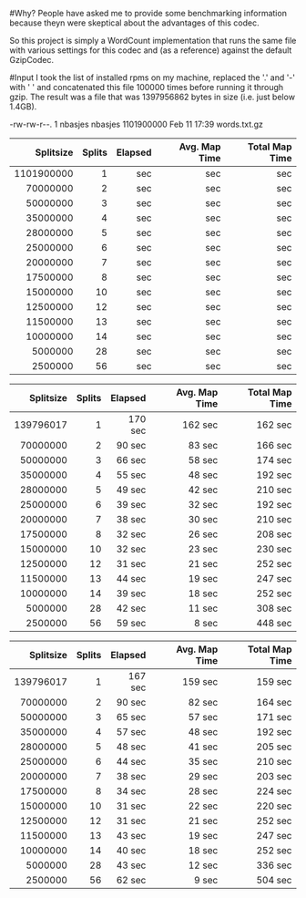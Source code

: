 #Why?
People have asked me to provide some benchmarking information because theyn were skeptical about the advantages of this codec.

So this project is simply a WordCount implementation that runs the same file with various settings for this codec and (as a reference) against the default GzipCodec.


#Input
I took the list of installed rpms on my machine, replaced the '.' and '-' with ' ' and concatenated this file 100000 times before running it through gzip.
The result was a file that was 1397956862 bytes in size (i.e. just below 1.4GB).








-rw-rw-r--.  1 nbasjes nbasjes 1101900000 Feb 11 17:39 words.txt.gz

Splitsize | Splits | Elapsed | Avg. Map Time | Total Map Time
 --:|--:|--:|--:|--:|
1101900000 |  1 |   sec |   sec |   sec |
  70000000 |  2 |    sec |    sec |   sec |
 50000000 |  3 |    sec |    sec |   sec |
 35000000 |  4 |    sec |    sec |   sec |
 28000000 |  5 |    sec |    sec |   sec | 
 25000000 |  6 |    sec |    sec |   sec |
 20000000 |  7 |    sec |    sec |   sec |
 17500000 |  8 |    sec |    sec |   sec |
 15000000 | 10 |    sec |    sec |   sec |
 12500000 | 12 |    sec |    sec |   sec |
 11500000 | 13 |    sec |    sec |   sec |
 10000000 | 14 |    sec |    sec |   sec |
  5000000 | 28 |    sec |    sec |   sec |
  2500000 | 56 |    sec |     sec |   sec | 


Splitsize | Splits | Elapsed | Avg. Map Time | Total Map Time
 --:|--:|--:|--:|--:|
139796017 |  1 | 170 sec | 162 sec | 162 sec |
 70000000 |  2 |  90 sec |  83 sec | 166 sec |
 50000000 |  3 |  66 sec |  58 sec | 174 sec |
 35000000 |  4 |  55 sec |  48 sec | 192 sec |
 28000000 |  5 |  49 sec |  42 sec | 210 sec | 
 25000000 |  6 |  39 sec |  32 sec | 192 sec |
 20000000 |  7 |  38 sec |  30 sec | 210 sec |
 17500000 |  8 |  32 sec |  26 sec | 208 sec |
 15000000 | 10 |  32 sec |  23 sec | 230 sec |
 12500000 | 12 |  31 sec |  21 sec | 252 sec |
 11500000 | 13 |  44 sec |  19 sec | 247 sec |
 10000000 | 14 |  39 sec |  18 sec | 252 sec |
  5000000 | 28 |  42 sec |  11 sec | 308 sec |
  2500000 | 56 |  59 sec |   8 sec | 448 sec | 




Splitsize | Splits | Elapsed | Avg. Map Time | Total Map Time
 --:|--:|--:|--:|--:|
139796017 |  1 | 167 sec | 159 sec | 159 sec |
 70000000 |  2 |  90 sec |  82 sec | 164 sec |
 50000000 |  3 |  65 sec |  57 sec | 171 sec |
 35000000 |  4 |  57 sec |  48 sec | 192 sec |
 28000000 |  5 |  48 sec |  41 sec | 205 sec | 
 25000000 |  6 |  44 sec |  35 sec | 210 sec |
 20000000 |  7 |  38 sec |  29 sec | 203 sec |
 17500000 |  8 |  34 sec |  28 sec | 224 sec |
 15000000 | 10 |  31 sec |  22 sec | 220 sec |
 12500000 | 12 |  31 sec |  21 sec | 252 sec |
 11500000 | 13 |  43 sec |  19 sec | 247 sec |
 10000000 | 14 |  40 sec |  18 sec | 252 sec |
  5000000 | 28 |  43 sec |  12 sec | 336 sec |
  2500000 | 56 |  62 sec |   9 sec | 504 sec | 
